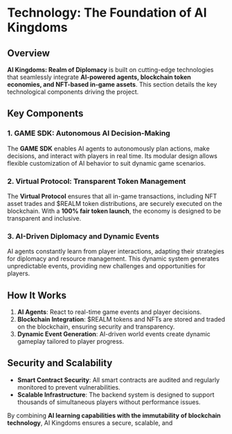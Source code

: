 # Technology: The Foundation of AI Kingdoms

## Overview

**AI Kingdoms: Realm of Diplomacy** is built on cutting-edge technologies that seamlessly integrate **AI-powered agents, blockchain token economies, and NFT-based in-game assets**. This section details the key technological components driving the project.

## Key Components

### 1. GAME SDK: Autonomous AI Decision-Making
The **GAME SDK** enables AI agents to autonomously plan actions, make decisions, and interact with players in real time. Its modular design allows flexible customization of AI behavior to suit dynamic game scenarios.

### 2. Virtual Protocol: Transparent Token Management
The **Virtual Protocol** ensures that all in-game transactions, including NFT asset trades and $REALM token distributions, are securely executed on the blockchain. With a **100% fair token launch**, the economy is designed to be transparent and inclusive.

### 3. AI-Driven Diplomacy and Dynamic Events
AI agents constantly learn from player interactions, adapting their strategies for diplomacy and resource management. This dynamic system generates unpredictable events, providing new challenges and opportunities for players.

## How It Works

1. **AI Agents**: React to real-time game events and player decisions.
2. **Blockchain Integration**: $REALM tokens and NFTs are stored and traded on the blockchain, ensuring security and transparency.
3. **Dynamic Event Generation**: AI-driven world events create dynamic gameplay tailored to player progress.

## Security and Scalability

- **Smart Contract Security**: All smart contracts are audited and regularly monitored to prevent vulnerabilities.
- **Scalable Infrastructure**: The backend system is designed to support thousands of simultaneous players without performance issues.

By combining **AI learning capabilities with the immutability of blockchain technology**, AI Kingdoms ensures a secure, scalable, and
